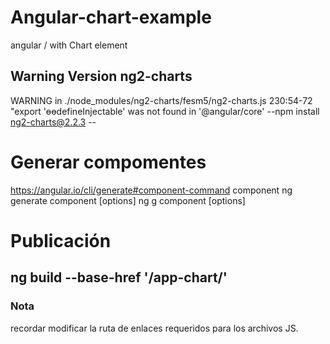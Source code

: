 # Angular-chart-example
angular / with Chart element

## Warning Version  ng2-charts
WARNING in ./node_modules/ng2-charts/fesm5/ng2-charts.js 230:54-72 "export 'ɵɵdefineInjectable' was not found in '@angular/core'
--npm install ng2-charts@2.2.3 --

# Generar compomentes
https://angular.io/cli/generate#component-command
component
ng generate component <name> [options]
ng g component <name> [options]

# Publicación
## ng build --base-href '/app-chart/'

### Nota
recordar modificar la ruta de enlaces requeridos para los archivos JS.

##
